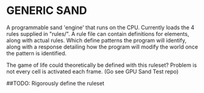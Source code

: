 # GENERIC SAND

A programmable sand 'engine' that runs on the CPU. Currently loads the 4 rules supplied in "rules/".
A rule file can contain definitions for elements, along with actual rules. Which define patterns the program will identify, along with a response detailing how the program will modify the world once the pattern is identified.

The game of life could theoretically be defined with this ruleset? Problem is not every cell is activated each frame. (Go see GPU Sand Test repo)

##TODO: Rigorously define the ruleset
